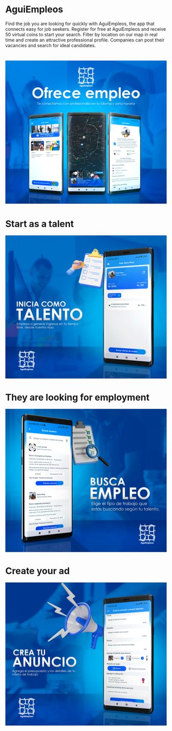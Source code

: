 # AguiEmpleos

Find the job you are looking for quickly with AguiEmpleos, the app that connects
easy for job seekers.
Register for free at AguiEmpleos and receive 50 virtual coins to start your search.
Filter by location on our map in real time and create an attractive professional profile.
Companies can post their vacancies and search for ideal candidates.

# ![Imagen Home](screenshots/IMG1.png)


# Start as a talent
![Imagen Home](screenshots/IMG2.png)


# They are looking for employment
![Imagen Home](screenshots/IMG3.png)


# Create your ad
![Imagen Home](screenshots/IMG4.png)



